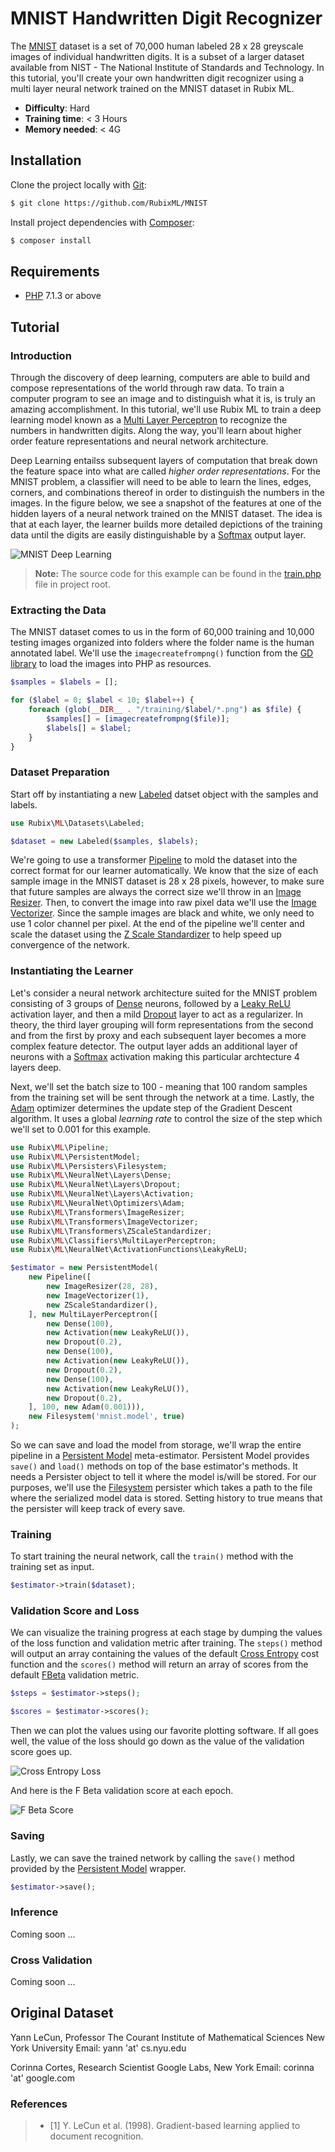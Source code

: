 # MNIST Handwritten Digit Recognizer
The [MNIST](https://en.wikipedia.org/wiki/MNIST_database) dataset is a set of 70,000 human labeled 28 x 28 greyscale images of individual handwritten digits. It is a subset of a larger dataset available from NIST - The National Institute of Standards and Technology. In this tutorial, you'll create your own handwritten digit recognizer using a multi layer neural network trained on the MNIST dataset in Rubix ML.

- **Difficulty**: Hard
- **Training time**: < 3 Hours
- **Memory needed**: < 4G

## Installation
Clone the project locally with [Git](https://git-scm.com/):
```sh
$ git clone https://github.com/RubixML/MNIST
```

Install project dependencies with [Composer](http://getcomposer.com):
```sh
$ composer install
```

## Requirements
- [PHP](https://php.net) 7.1.3 or above

## Tutorial

### Introduction
Through the discovery of deep learning, computers are able to build and compose representations of the world through raw data. To train a computer program to see an image and to distinguish what it is, is truly an amazing accomplishment. In this tutorial, we'll use Rubix ML to train a deep learning model known as a [Multi Layer Perceptron](https://docs.rubixml.com/en/latest/classifiers/multi-layer-perceptron.html) to recognize the numbers in handwritten digits. Along the way, you'll learn about higher order feature representations and neural network architecture.

Deep Learning entailss subsequent layers of computation that break down the feature space into what are called *higher order representations*. For the MNIST problem, a classifier will need to be able to learn the lines, edges, corners, and combinations thereof in order to distinguish the numbers in the images. In the figure below, we see a snapshot of the features at one of the hidden layers of a neural network trained on the MNIST dataset. The idea is that at each layer, the learner builds more detailed depictions of the training data until the digits are easily distinguishable by a [Softmax](https://docs.rubixml.com/en/latest/neural-network/activation-functions/softmax.html) output layer.

![MNIST Deep Learning](https://github.com/RubixML/MNIST/blob/master/docs/images/mnist-deep-learning.png?raw=true)

> **Note:** The source code for this example can be found in the [train.php](https://github.com/RubixML/MNIST/blob/master/train.php) file in project root.

### Extracting the Data
The MNIST dataset comes to us in the form of 60,000 training and 10,000 testing images organized into folders where the folder name is the human annotated label. We'll use the `imagecreatefrompng()` function from the [GD library](https://www.php.net/manual/en/book.image.php) to load the images into PHP as resources.

```php
$samples = $labels = [];

for ($label = 0; $label < 10; $label++) {
    foreach (glob(__DIR__ . "/training/$label/*.png") as $file) {
        $samples[] = [imagecreatefrompng($file)];
        $labels[] = $label;
    }
}
```

### Dataset Preparation
Start off by instantiating a new [Labeled](https://docs.rubixml.com/en/latest/datasets/labeled.html) datset object with the samples and labels.

```php
use Rubix\ML\Datasets\Labeled;

$dataset = new Labeled($samples, $labels);
```

We're going to use a transformer [Pipeline](https://docs.rubixml.com/en/latest/pipeline.html) to mold the dataset into the correct format for our learner automatically. We know that the size of each sample image in the MNIST dataset is 28 x 28 pixels, however, to make sure that future samples are always the correct size we'll throw in an [Image Resizer](https://docs.rubixml.com/en/latest/transformers/image-resizer.html). Then, to convert the image into raw pixel data we'll use the [Image Vectorizer](https://docs.rubixml.com/en/latest/transformers/image-vectorizer.html). Since the sample images are black and white, we only need to use 1 color channel per pixel. At the end of the pipeline we'll center and scale the dataset using the [Z Scale Standardizer](https://docs.rubixml.com/en/latest/transformers/z-scale-standardizer.html) to help speed up convergence of the network.

### Instantiating the Learner
Let's consider a neural network architecture suited for the MNIST problem consisting of 3 groups of [Dense](https://docs.rubixml.com/en/latest/neural-network/hidden-layers/dense.html) neurons, followed by a [Leaky ReLU](https://docs.rubixml.com/en/latest/neural-network/activation-functions/leaky-relu.html) activation layer, and then a mild [Dropout](https://docs.rubixml.com/en/latest/neural-network/hidden-layers/dropout.html) layer to act as a regularizer. In theory, the third layer grouping will form representations from the second and from the first by proxy and each subsequent layer becomes a more complex feature detector. The output layer adds an additional layer of neurons with a [Softmax](https://docs.rubixml.com/en/latest/neural-network/activation-functions/softmax.html) activation making this particular archtecture 4 layers deep.

Next, we'll set the batch size to 100 - meaning that 100 random samples from the training set will be sent through the network at a time. Lastly, the [Adam](https://docs.rubixml.com/en/latest/neural-network/optimizers/adam.html) optimizer determines the update step of the Gradient Descent algorithm. It uses a global *learning rate* to control the size of the step which we'll set to 0.001 for this example.

```php
use Rubix\ML\Pipeline;
use Rubix\ML\PersistentModel;
use Rubix\ML\Persisters\Filesystem;
use Rubix\ML\NeuralNet\Layers\Dense;
use Rubix\ML\NeuralNet\Layers\Dropout;
use Rubix\ML\NeuralNet\Layers\Activation;
use Rubix\ML\NeuralNet\Optimizers\Adam;
use Rubix\ML\Transformers\ImageResizer;
use Rubix\ML\Transformers\ImageVectorizer;
use Rubix\ML\Transformers\ZScaleStandardizer;
use Rubix\ML\Classifiers\MultiLayerPerceptron;
use Rubix\ML\NeuralNet\ActivationFunctions\LeakyReLU;

$estimator = new PersistentModel(
    new Pipeline([
        new ImageResizer(28, 28),
        new ImageVectorizer(1),
        new ZScaleStandardizer(),
    ], new MultiLayerPerceptron([
        new Dense(100),
        new Activation(new LeakyReLU()),
        new Dropout(0.2),
        new Dense(100),
        new Activation(new LeakyReLU()),
        new Dropout(0.2),
        new Dense(100),
        new Activation(new LeakyReLU()),
        new Dropout(0.2),
    ], 100, new Adam(0.001))),
    new Filesystem('mnist.model', true)
);
```

So we can save and load the model from storage, we'll wrap the entire pipeline in a [Persistent Model](https://docs.rubixml.com/en/latest/persistent-model.html) meta-estimator. Persistent Model provides `save()` and `load()` methods on top of the base estimator's methods. It needs a Persister object to tell it where the model is/will be stored. For our purposes, we'll use the [Filesystem](https://docs.rubixml.com/en/latest/persisters/filesystem.html) persister which takes a path to the file where the serialized model data is stored. Setting history to true means that the persister will keep track of every save.

### Training
To start training the neural network, call the `train()` method with the training set as input.
```php
$estimator->train($dataset);
```

### Validation Score and Loss
We can visualize the training progress at each stage by dumping the values of the loss function and validation metric after training. The `steps()` method will output an array containing the values of the default [Cross Entropy](https://docs.rubixml.com/en/latest/neural-network/cost-functions/cross-entropy.html) cost function and the `scores()` method will return an array of scores from the default [FBeta](https://docs.rubixml.com/en/latest/cross-validation/metrics/f-beta.html) validation metric.

```php
$steps = $estimator->steps();

$scores = $estimator->scores();
```

Then we can plot the values using our favorite plotting software. If all goes well, the value of the loss should go down as the value of the validation score goes up.

![Cross Entropy Loss](https://raw.githubusercontent.com/RubixML/MNIST/master/docs/images/cross-entropy-loss.svg?sanitize=true)

And here is the F Beta validation score at each epoch.

![F Beta Score](https://raw.githubusercontent.com/RubixML/MNIST/master/docs/images/f-beta-score.svg?sanitize=true)

### Saving
Lastly, we can save the trained network by calling the `save()` method provided by the [Persistent Model](https://docs.rubixml.com/en/latest/persistent-model.html) wrapper.

```php
$estimator->save();
```

### Inference

Coming soon ...


### Cross Validation

Coming soon ...

## Original Dataset
Yann LeCun, Professor
The Courant Institute of Mathematical Sciences
New York University
Email: yann 'at' cs.nyu.edu 

Corinna Cortes, Research Scientist
Google Labs, New York
Email: corinna 'at' google.com

### References
>- [1] Y. LeCun et al. (1998). Gradient-based learning applied to document recognition.